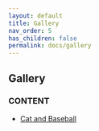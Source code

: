 ```yaml
---
layout: default
title: Gallery
nav_order: 5
has_children: false
permalink: docs/gallery
---
```


## Gallery

### CONTENT
- [Cat and Baseball](cat_and_baseball.html)
